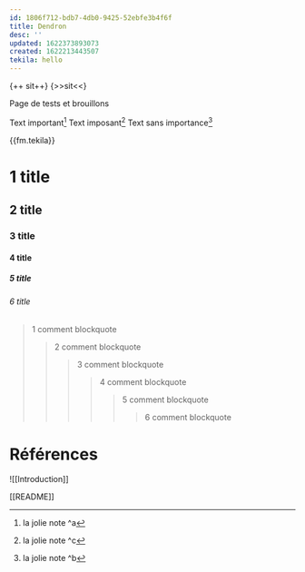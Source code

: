 ```yaml
---
id: 1806f712-bdb7-4db0-9425-52ebfe3b4f6f
title: Dendron
desc: ''
updated: 1622373893073
created: 1622213443507
tekila: hello
---
```

{++ sit++}  <!--LOCAL_ONLY_LINE-->
{>>sit<<}  <!--LOCAL_ONLY_LINE-->

Page de tests
et brouillons

Text important[^a]
Text imposant[^c]
Text sans importance[^b]

[^a]: la jolie note ^a
[^c]: la jolie note ^c
[^b]: la jolie note ^b

{{fm.tekila}} 

#  1 title
##  2 title
###  3 title
####  4 title
#####  5 title
######  6 title

> 1 comment blockquote
>> 2 comment blockquote
>>> 3 comment blockquote
>>>> 4 comment blockquote
>>>>> 5 comment blockquote
>>>>>> 6 comment blockquote




# Références
![[Introduction]]

[[README]]